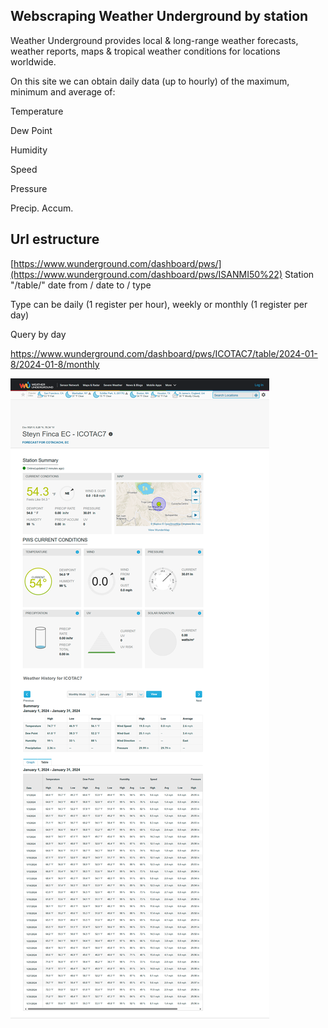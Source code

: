 ## Webscraping Weather Underground by station

Weather Underground provides local & long-range weather forecasts, weather reports, maps & tropical weather conditions for locations worldwide.

On this site we can obtain daily data (up to hourly) of the maximum, minimum and average of:

Temperature

Dew Point

Humidity

Speed

Pressure

Precip. Accum.


## Url estructure

[https://www.wunderground.com/dashboard/pws/](https://www.wunderground.com/dashboard/pws/ISANMI50%22) Station "/table/" date from / date to / type

Type can be daily (1 register per hour), weekly or monthly (1 register per day)

Query by day

<https://www.wunderground.com/dashboard/pws/ICOTAC7/table/2024-01-8/2024-01-8/monthly>

![](images/clipboard-149121340.png)
